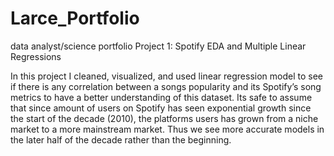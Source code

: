 # Larce_Portfolio
data analyst/science portfolio
Project 1: Spotify EDA and Multiple Linear Regressions

In this project I cleaned, visualized, and used linear regression
model to see if there is any correlation between a songs popularity
and its Spotify’s song metrics to have a better understanding of this
dataset. Its safe to assume that since amount of users on Spotify has
seen exponential growth since the start of the decade (2010), the
platforms users has grown from a niche market to a more mainstream
market. Thus we see more accurate models in the later half of the
decade rather than the beginning.
